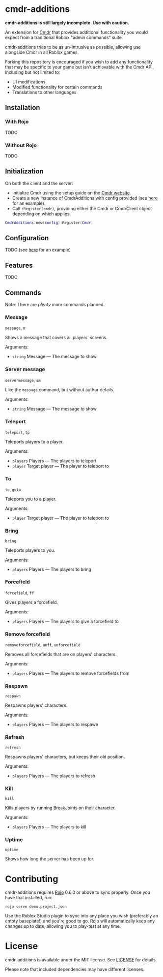 # cmdr-additions

**cmdr-additions is still largely incomplete. Use with caution.**

An extension for [Cmdr](https://github.com/evaera/Cmdr) that provides additional functionality you would expect from a traditional Roblox "admin commands" suite.

cmdr-additions tries to be as un-intrusive as possible, allowing use alongside Cmdr in all Roblox games.

Forking this repository is encouraged if you wish to add any functionality that may be specific to your game but isn't achievable with the Cmdr API, including but not limited to:
- UI modifications
- Modified functionality for certain commands
- Translations to other languages

## Installation

### With Rojo

TODO

### Without Rojo

TODO

## Initialization

On both the client and the server:
- Initialize Cmdr using the setup guide on the [Cmdr website](https://eryn.io/Cmdr/).
- Create a new instance of CmdrAdditions with config provided (see [here](Demo/Config.lua) for an example).
- Call `:Register(cmdr)`, providing either the Cmdr or CmdrClient object depending on which applies.

```lua
CmdrAdditions.new(config):Register(Cmdr)
```

## Configuration

TODO (see [here](Demo/Config.lua) for an example)

## Features

TODO

## Commands

Note: There are *plenty* more commands planned.

### Message
`message`, `m`

Shows a message that covers all players' screens.

Arguments:
- `string` Message — The message to show

### Server message
`servermessage`, `sm`

Like the `message` command, but without author details.

Arguments:
- `string` Message — The message to show

### Teleport
`teleport`, `tp`

Teleports players to a player.

Arguments:
- `players` Players — The players to teleport
- `player` Target player — The player to teleport to

### To
`to`, `goto`

Teleports you to a player.

Arguments:
- `player` Target player — The player to teleport to

### Bring
`bring`

Teleports players to you.

Arguments:
- `players` Players — The players to bring

### Forcefield
`forcefield`, `ff`

Gives players a forcefield.

Arguments:
- `players` Players — The players to give a forcefield to

### Remove forcefield
`removeforcefield`, `unff`, `unforcefield`

Removes all forcefields that are on players' characters.

Arguments:
- `players` Players — The players to remove forcefields from

### Respawn
`respawn`

Respawns players' characters.

Arguments:
- `players` Players — The players to respawn

### Refresh
`refresh`

Respawns players' characters, but keeps their old position.

Arguments:
- `players` Players — The players to refresh

### Kill
`kill`

Kills players by running BreakJoints on their character.

Arguments:
- `players` Players — The players to kill

### Uptime
`uptime`

Shows how long the server has been up for.

# Contributing

cmdr-additions requires [Rojo](https://github.com/roblox/rojo) 0.6.0 or above to sync properly. Once you have that installed, run:

```
rojo serve demo.project.json
```

Use the Roblox Studio plugin to sync into any place you wish (preferably an empty baseplate!) and you're good to go. Rojo will automatically keep any changes up to date, allowing you to play-test at any time.

# License

cmdr-additions is available under the MIT license. See [LICENSE](LICENSE) for details.

Please note that included dependencies may have different licenses.